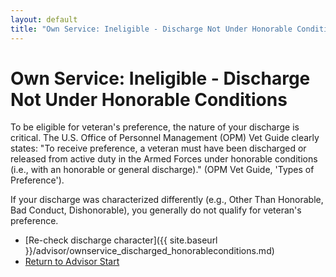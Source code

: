 ```yaml
---
layout: default
title: "Own Service: Ineligible - Discharge Not Under Honorable Conditions"
---
```


# Own Service: Ineligible - Discharge Not Under Honorable Conditions

To be eligible for veteran's preference, the nature of your discharge is critical. The U.S. Office of Personnel Management (OPM) Vet Guide clearly states: "To receive preference, a veteran must have been discharged or released from active duty in the Armed Forces under honorable conditions (i.e., with an honorable or general discharge)." (OPM Vet Guide, 'Types of Preference').

If your discharge was characterized differently (e.g., Other Than Honorable, Bad Conduct, Dishonorable), you generally do not qualify for veteran's preference.

* [Re-check discharge character]({{ site.baseurl }}/advisor/ownservice_discharged_honorableconditions.md)
* [Return to Advisor Start](./start.md)
